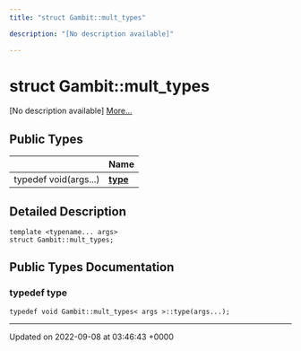 ```yaml
---
title: "struct Gambit::mult_types"

description: "[No description available]"

---
```


# struct Gambit::mult_types



[No description available] [More...](#detailed-description)

## Public Types

|                | Name           |
| -------------- | -------------- |
| typedef void(args...) | **[type](/documentation/code/classes/structgambit_1_1mult__types/#typedef-type)**  |

## Detailed Description

```
template <typename... args>
struct Gambit::mult_types;
```

## Public Types Documentation

### typedef type

```
typedef void Gambit::mult_types< args >::type(args...);
```


-------------------------------

Updated on 2022-09-08 at 03:46:43 +0000